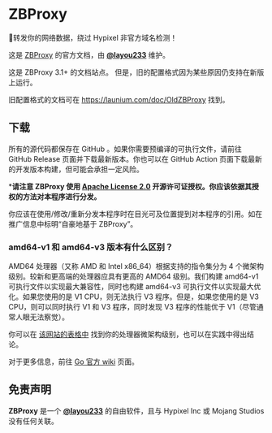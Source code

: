 # ZBProxy

🚀转发你的网络数据，绕过 Hypixel 非官方域名检测！

这是 [ZBProxy](https://github.com/layou233/ZBProxy) 的官方文档，由 **[@layou233](https://github.com/layou233)** 维护。

这是 ZBProxy 3.1+ 的文档站点。
但是，旧的配置格式因为某些原因仍支持在新版上运行。

旧配置格式的文档可在 https://launium.com/doc/OldZBProxy 找到。

## 下载
所有的源代码都保存在 GitHub 。如果你需要预编译的可执行文件，请前往 GitHub Release 页面并下载最新版本。你也可以在 GitHub Action 页面下载最新的开发版本构建，但可能会承担一定风险。

***请注意 ZBProxy 使用 [Apache License 2.0](https://github.com/layou233/ZBProxy/blob/master/LICENSE) 开源许可证授权。你应该依据其授权的方法对本程序进行分发。**

你应该在使用/修改/重新分发本程序时在目光可及位置提到对本程序的引用。如在推广信息中标明“自豪地基于 ZBProxy”。

### amd64-v1 和 amd64-v3 版本有什么区别？
AMD64 处理器（又称 AMD 和 Intel x86_64）根据支持的指令集分为 4 个微架构级别。较新和更高端的处理器应具有更高的 AMD64 级别。我们构建 amd64-v1 可执行文件以实现最大兼容性，同时也构建 amd64-v3 可执行文件以实现最大优化。如果您使用的是 V1 CPU，则无法执行 V3 程序。但是，如果您使用的是 V3 CPU，则可以同时执行 V1 和 V3 程序，同时发现 V3 程序的性能优于 V1（尽管通常人眼无法察觉）。

你可以在 [该网站的表格中](https://xanmod.org/#:~:text=x86%2D64%20psABI%20level%20reference%20%5B%20download%20check%20script) 找到你的处理器微架构级别，也可以在实践中得出结论。

对于更多信息，前往 [Go 官方 wiki](https://go.dev/wiki/MinimumRequirements#amd64) 页面。


## 免责声明
**ZBProxy** 是一个 **[@layou233](https://github.com/layou233)** 的自由软件，且与 Hypixel Inc 或 Mojang Studios 没有任何关联。
